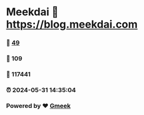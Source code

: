 # Meekdai :link: https://blog.meekdai.com 
### :page_facing_up: [49](https://blog.meekdai.com/tag.html) 
### :speech_balloon: 109 
### :hibiscus: 117441 
### :alarm_clock: 2024-05-31 14:35:04 
### Powered by :heart: [Gmeek](https://github.com/Meekdai/Gmeek)
